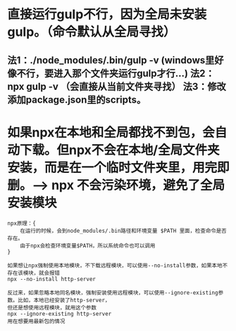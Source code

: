 # 直接运行gulp不行，因为全局未安装gulp。（命令默认从全局寻找）
法1：./node_modules/.bin/gulp -v (windows里好像不行，要进入那个文件夹运行gulp才行...)
	法2：npx gulp -v （会直接从当前文件夹寻找）
法3：修改添加package.json里的scripts。
-------------------------------------------------------------------------------------------
# 如果npx在本地和全局都找不到包，会自动下载。但npx不会在本地/全局文件夹安装，而是在一个临时文件夹里，用完即删。--> npx 不会污染环境，避免了全局安装模块

	npx原理：{
		在运行的时候，会到node_modules/.bin路径和环境变量 $PATH 里面，检查命令是否存在。
		由于npx会检查环境变量$PATH，所以系统命令也可以调用
	}

	如果想让npx强制使用本地模块，不下载远程模块，可以使用--no-install参数，如果本地不存在该模块，就会报错
	npx --no-install http-server

	反过来，如果忽略本地同名模块，强制安装使用远程模块，可以使用--ignore-existing参数。比如，本地已经安装了http-server，
	但还是想使用远程模块，就用这个参数
	npx --ignore-existing http-server
	用在想要用最新包的情况